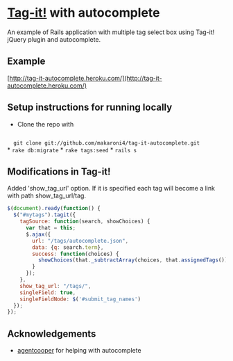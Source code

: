 # [Tag-it!](https://github.com/aehlke/tag-it) with autocomplete

An example of Rails application with multiple tag select box using Tag-it! jQuery plugin and autocomplete.

## Example

[http://tag-it-autocomplete.heroku.com/](http://tag-it-autocomplete.heroku.com/)

## Setup instructions for running locally

* Clone the repo with
<code>
  git clone git://github.com/makaroni4/tag-it-autocomplete.git
</code>
* <code>rake db:migrate</code>
* <code>rake tags:seed</code>
* <code>rails s</code>

## Modifications in Tag-it!

Added 'show_tag_url' option. If it is specified each tag will become a link with path show_tag_url/tag.

~~~javascript
$(document).ready(function() {
  $("#mytags").tagit({
    tagSource: function(search, showChoices) {
      var that = this;
      $.ajax({
        url: "/tags/autocomplete.json",
        data: {q: search.term},
        success: function(choices) {
          showChoices(that._subtractArray(choices, that.assignedTags()));
        }
      });
    },
    show_tag_url: "/tags/",
    singleField: true,
    singleFieldNode: $('#submit_tag_names')
  });
});
~~~

## Acknowledgements

* [agentcooper](https://github.com/agentcooper) for helping with autocomplete
